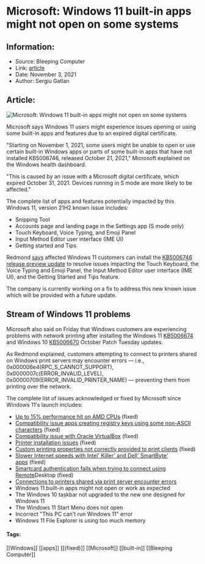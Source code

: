 # Microsoft: Windows 11 built-in apps might not open on some systems
### 

## Information:
+ Source: Bleeping Computer
+ Link: [article](https://www.bleepingcomputer.com/news/microsoft/microsoft-windows-11-built-in-apps-might-not-open-on-some-systems/)
+ Date: November 3, 2021
+ Author: Sergiu Gatlan


## Article:
![Microsoft: Windows 11 built-in apps might not open on some systems](https://www.bleepstatic.com/content/hl-images/2021/09/01/windows-11-glow-glass.jpg)


Microsoft says Windows 11 users might experience issues opening or using some built-in apps and features due to an expired digital certificate.


"Starting on November 1, 2021, some users might be unable to open or use certain built-in Windows apps or parts of some built-in apps that have not installed KB5006746, released October 21, 2021," Microsoft explained on the Windows health dashboard.


"This is caused by an issue with a Microsoft digital certificate, which expired October 31, 2021. Devices running in S mode are more likely to be affected."


The complete list of apps and features potentially impacted by this Windows 11, version 21H2 known issue includes:


* Snipping Tool
* Accounts page and landing page in the Settings app (S mode only)
* Touch Keyboard, Voice Typing, and Emoji Panel
* Input Method Editor user interface (IME UI)
* Getting started and Tips


Redmond [says](https://docs.microsoft.com/en-us/windows/release-health/status-windows-11-21h2#2737msgdesc) affected Windows 11 customers can install the [KB5006746 release preview update](https://www.bleepingcomputer.com/news/microsoft/windows-11-kb5006746-update-fixes-gaming-performance-issues/) to resolve issues impacting the Touch Keyboard, the Voice Typing and Emoji Panel, the Input Method Editor user interface (IME UI), and the Getting Started and Tips feature.


The company is currently working on a fix to address this new known issue which will be provided with a future update.


Stream of Windows 11 problems
-----------------------------


Microsoft also said on Friday that Windows customers are experiencing problems with network printing after installing the Windows 11 [KB5006674](https://support.microsoft.com/help/5006674) and Windows 10 [KB5006670](https://support.microsoft.com/help/5006670) October Patch Tuesday updates.


As Redmond explained, customers attempting to connect to printers shared on Windows print servers may encounter errors — i.e., 0x000006e4(RPC\_S\_CANNOT\_SUPPORT), 0x0000007c(ERROR\_INVALID\_LEVEL), 0x00000709(ERROR\_INVALID\_PRINTER\_NAME) — preventing them from printing over the network.


The complete list of issues acknowledged or fixed by Microsoft since Windows 11's launch includes:


* [Up to 15% performance hit on AMD CPUs](https://www.bleepingcomputer.com/news/microsoft/amd-warns-of-up-to-15-percent-windows-11-performance-decrease/) (fixed)
* [Compatibility issue apps creating registry keys using some non-ASCII characters](https://www.bleepingcomputer.com/news/microsoft/windows-11-incompatible-with-apps-using-non-ascii-registry-keys/) (fixed)
* [Compatibility issue with Oracle VirtualBox](https://www.bleepingcomputer.com/news/microsoft/microsoft-confirms-windows-11-issues-with-virtualbox-intel-killer/) (fixed)
* [Printer installation issues](https://www.bleepingcomputer.com/news/microsoft/microsoft-confirms-new-windows-11-printer-installation-issues/) (fixed)
* [Custom printing properties not correctly provided to print clients](https://www.bleepingcomputer.com/news/microsoft/microsoft-confirms-new-windows-11-printer-installation-issues/) (fixed)
* [Slower Internet speeds with Intel' Killer' and Dell' SmartByte' apps](https://www.bleepingcomputer.com/news/microsoft/microsoft-confirms-windows-11-issues-with-virtualbox-intel-killer/) (fixed)
* [Smartcard authentication fails when trying to connect using Remote](https://www.bleepingcomputer.com/news/microsoft/microsoft-fixes-windows-10-auth-issue-impacting-remote-desktop/)Desktop (fixed)
* [Connections to printers shared via print server encounter errors](https://www.bleepingcomputer.com/news/microsoft/microsoft-windows-kb5006674-kb5006670-updates-break-printing/)
* Windows 11 built-in apps might not open or work as expected
* The Windows 10 taskbar not upgraded to the new one designed for Windows 11
* The Windows 11 Start Menu does not open
* Incorrect "This PC can't run Windows 11" error
* Windows 11 File Explorer is using too much memory




#### Tags:
[[Windows]] [[apps]] [[(fixed)]] [[Microsoft]] [[built-in]] [[Bleeping Computer]]
